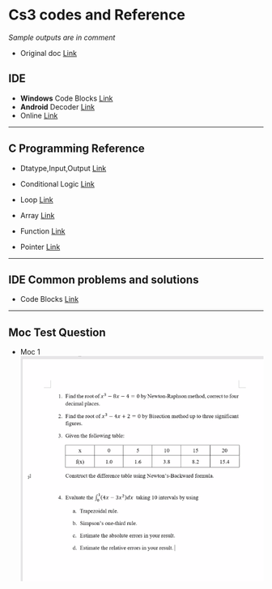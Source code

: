 # Cs3 codes and Reference

_Sample outputs are in comment_

- Original doc [Link](https://docs.google.com/document/u/0/d/18HiGtGwH7WTKE90VVV4AMzWJfvtG-ywuZk1OZd765VA/mobilebasic?fbclid=IwAR0H1N3BoraajPvLdImSRShmZlb9-zolz-eBvigYlFXVAijX01WVG26IFc8)

## IDE

- **Windows** Code Blocks [Link](https://tinyurl.com/f8cfs5uh)
- **Android** Decoder [Link](https://tinyurl.com/4mmtmmx8)
- Online [Link](https://tinyurl.com/2cydcpn3)

---

## C Programming Reference

- Dtatype,Input,Output [Link](http://cpbook.subeen.com/2011/08/data-type-input-output.html)

- Conditional Logic [Link](http://cpbook.subeen.com/2011/08/conditional-logic.html)

- Loop [Link](http://cpbook.subeen.com/2011/08/loop.html)

- Array [Link](http://cpbook.subeen.com/2011/08/array-programming-c.html)

- Function [Link](http://cpbook.subeen.com/2011/09/function-programming-book.html)

- Pointer [Link](http://cpbook.subeen.com/2016/10/pointer.html)

---

## IDE Common problems and solutions

- Code Blocks [Link](https://wiki.codeblocks.org/index.php/Common_problems_and_solutions)

---

## Moc Test Question

- Moc 1 ![image](https://github.com/Sagor31h2/cs3/blob/main/Moc%20test%201.png)
